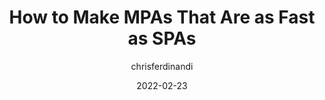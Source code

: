 ---
author: chrisferdinandi
date: 2022-02-23
tags:
  - performance
  - single-page-apps
target_url: https://gomakethings.com/how-to-make-mpas-that-are-as-fast-as-spas/
title: How to Make MPAs That Are as Fast as SPAs
---